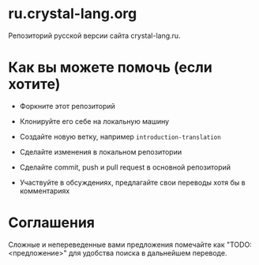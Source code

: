# ru.crystal-lang.org

Репозиторий русской версии сайта crystal-lang.ru.



# Как вы можете помочь (если хотите)

* Форкните этот репозиторий

* Клонируйте его себе на локальную машину

* Создайте новую ветку, например `introduction-translation`

* Сделайте изменения в локальном репозитории

* Сделайте commit, push и pull request в основной репозиторий

* Участвуйте в обсуждениях, предлагайте свои переводы хотя бы в комментариях



# Соглашения

Сложные и непереведенные вами предложения помечайте как "TODO: <предложение>" для удобства поиска в дальнейшем переводе.